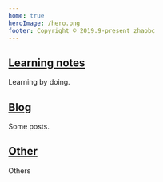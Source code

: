 ```yaml
---
home: true
heroImage: /hero.png
footer: Copyright © 2019.9-present zhaobc
---
```


<div class="features">
  <div class="feature">
    <h2><a href="notes/">Learning notes</a></h2>
    <p>Learning by doing.</p>
  </div>
  <div class="feature">
    <h2><a href="blog/">Blog</a></h2>
    <p>Some posts.</p>
  </div>
  <div class="feature">
    <h2><a href="javascript:void(0);">Other</a></h2>
    <p>Others</p>
  </div>
</div>
